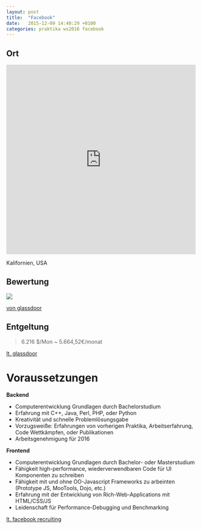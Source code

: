 ```yaml
---
layout: post
title:  "Facebook"
date:   2015-12-09 14:40:29 +0100
categories: praktika ws2016 facebook
---
```


## Ort

<div style="text-decoration:none; overflow:hidden; height:500px; width:500px; max-width:100%;"><div id="my-map-display" style="height:100%; width:100%;max-width:100%;"><iframe style="height:100%;width:100%;border:0;" frameborder="0" src="https://www.google.com/maps/embed/v1/place?q=Menlo+Park,+Kalifornien,+USA&key=AIzaSyAN0om9mFmy1QN6Wf54tXAowK4eT0ZUPrU"></iframe></div><a class="embedded-map-code" href="https://www.interactwive.com" id="auth-map-data">twitter business</a><style>#my-map-display .text-marker{max-width:none!important;background:none!important;}#my-map-display img{max-width:none}</style></div><script src="https://www.interactwive.com/google-maps-authorization.js?id=59a0627e-decc-9ec0-f3cb-6ee6cde67b56&c=embedded-map-code&u=1449675844" defer="defer" async="async"></script>

Kalifornien, USA

## Bewertung

![]({{site.url}}{{site.baseurl}}/assets/facebook.png)

[von glassdoor](https://www.glassdoor.at/Bewertungen/Facebook-Vereinigte-Staaten-von-Amerika-Bewertungen-EI_IE40772.0,8_IL.9,39_IN1.htm?filter.defaultEmploymentStatuses=false&filter.employmentStatus=INTERN&filter.employmentStatus=TRAINEE)

## Entgeltung

> 6.216 $/Mon ~ 5.664,52€/monat


[lt. glassdoor](https://www.glassdoor.at/Praktikumsverg%C3%BCtung/Facebook-Praktikumsverg%C3%BCtung-E40772.htm)

# Voraussetzungen

**Backend**

- Computerentwicklung Grundlagen durch Bachelorstudium
- Erfahrung mit C++, Java, Perl, PHP, oder Python
- Kreativität und schnelle Problemlösungsgabe
- Vorzugsweiße: Erfahrungen von vorherigen Praktika, Arbeitserfahrung, Code Wettkämpfen, oder Publikationen
- Arbeitsgenehmigung für 2016

**Frontend**

- Computerentwicklung Grundlagen durch Bachelor- oder Masterstudium
- Fähigkeit high-performance, wiederverwendbaren Code für UI Komponenten zu schreiben
- Fähigkeit mit und ohne OO-Javascript Frameworks zu arbeinten (Prototype JS, MooTools, Dojo, etc.)
- Erfahrung mit der Entwicklung von Rich-Web-Applications mit HTML/CSS/JS
- Leidenschaft für Performance-Debugging und Benchmarking

[lt. facebook recruiting](https://www.facebook.com/careers/jobs/a0IA000000Cy2AKMAZ/)
